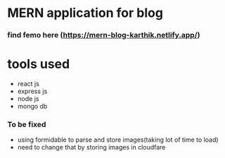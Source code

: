 # MERN application for blog

### find femo here (https://mern-blog-karthik.netlify.app/)

# tools used 
- react js
- express js
- node js
- mongo db

### To be fixed
- using formidable to parse and store images(taking lot of time to load)
- need to change that by storing images in cloudfare
